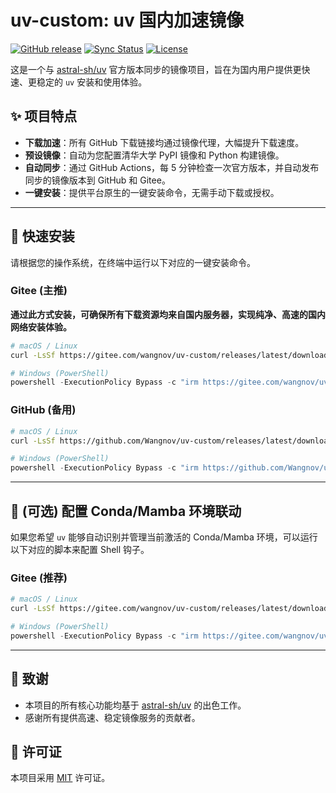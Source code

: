 # uv-custom: uv 国内加速镜像

[![GitHub release](https://img.shields.io/github/v/release/Wangnov/uv-custom?display_name=tag&sort=semver&logo=github)](https://github.com/Wangnov/uv-custom/releases/latest)
[![Sync Status](https://github.com/Wangnov/uv-custom/actions/workflows/sync_release.yml/badge.svg)](https://github.com/Wangnov/uv-custom/actions/workflows/sync_release.yml)
[![License](https://img.shields.io/badge/license-MIT-blue.svg)](LICENSE)

这是一个与 [astral-sh/uv](https://github.com/astral-sh/uv) 官方版本同步的镜像项目，旨在为国内用户提供更快速、更稳定的 `uv` 安装和使用体验。

## ✨ 项目特点

- **下载加速**：所有 GitHub 下载链接均通过镜像代理，大幅提升下载速度。
- **预设镜像**：自动为您配置清华大学 PyPI 镜像和 Python 构建镜像。
- **自动同步**：通过 GitHub Actions，每 5 分钟检查一次官方版本，并自动发布同步的镜像版本到 GitHub 和 Gitee。
- **一键安装**：提供平台原生的一键安装命令，无需手动下载或授权。

---

## 🚀 快速安装

请根据您的操作系统，在终端中运行以下对应的一键安装命令。

### Gitee (主推)

**通过此方式安装，可确保所有下载资源均来自国内服务器，实现纯净、高速的国内网络安装体验。**

```sh
# macOS / Linux
curl -LsSf https://gitee.com/wangnov/uv-custom/releases/latest/download/uv-installer-custom.sh | sh
```

```powershell
# Windows (PowerShell)
powershell -ExecutionPolicy Bypass -c "irm https://gitee.com/wangnov/uv-custom/releases/latest/download/uv-installer-custom.ps1 | iex"
```

### GitHub (备用)

```sh
# macOS / Linux
curl -LsSf https://github.com/Wangnov/uv-custom/releases/latest/download/uv-installer-custom.sh | sh
```

```powershell
# Windows (PowerShell)
powershell -ExecutionPolicy Bypass -c "irm https://github.com/Wangnov/uv-custom/releases/latest/download/uv-installer-custom.ps1 | iex"
```

---

## 🔧 (可选) 配置 Conda/Mamba 环境联动

如果您希望 `uv` 能够自动识别并管理当前激活的 Conda/Mamba 环境，可以运行以下对应的脚本来配置 Shell 钩子。

### Gitee (推荐)

```sh
# macOS / Linux
curl -LsSf https://gitee.com/wangnov/uv-custom/releases/latest/download/setup_hooks.sh | sh
```

```powershell
# Windows (PowerShell)
powershell -ExecutionPolicy Bypass -c "irm https://gitee.com/wangnov/uv-custom/releases/latest/download/setup_hooks.ps1 | iex"
```

---

## 🙏 致谢

- 本项目的所有核心功能均基于 [astral-sh/uv](https://github.com/astral-sh/uv) 的出色工作。
- 感谢所有提供高速、稳定镜像服务的贡献者。

## 📄 许可证

本项目采用 [MIT](LICENSE) 许可证。